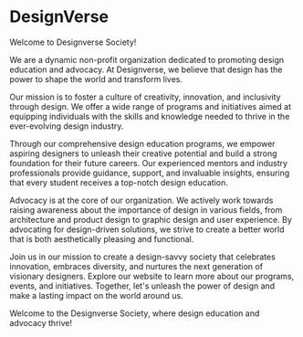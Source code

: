 # DesignVerse 
Welcome to Designverse Society!

We are a dynamic non-profit organization dedicated to promoting design education and advocacy. At Designverse, we believe that design has the power to shape the world and transform lives.

Our mission is to foster a culture of creativity, innovation, and inclusivity through design. We offer a wide range of programs and initiatives aimed at equipping individuals with the skills and knowledge needed to thrive in the ever-evolving design industry.

Through our comprehensive design education programs, we empower aspiring designers to unleash their creative potential and build a strong foundation for their future careers. Our experienced mentors and industry professionals provide guidance, support, and invaluable insights, ensuring that every student receives a top-notch design education.

Advocacy is at the core of our organization. We actively work towards raising awareness about the importance of design in various fields, from architecture and product design to graphic design and user experience. By advocating for design-driven solutions, we strive to create a better world that is both aesthetically pleasing and functional.

Join us in our mission to create a design-savvy society that celebrates innovation, embraces diversity, and nurtures the next generation of visionary designers. Explore our website to learn more about our programs, events, and initiatives. Together, let's unleash the power of design and make a lasting impact on the world around us.

Welcome to the Designverse Society, where design education and advocacy thrive!






